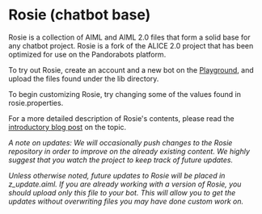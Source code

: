 Rosie (chatbot base)
====================

Rosie is a collection of AIML and AIML 2.0 files that form a solid base for any chatbot project. Rosie is a fork of the ALICE 2.0 project that has been optimized for use on the Pandorabots platform. 

To try out Rosie, create an account and a new bot on the [Playground](https://playground.pandorabots.com), and upload the files found under the lib directory. 

To begin customizing Rosie, try changing some of the values found in rosie.properties.

For a more detailed description of Rosie's contents, please read the [introductory blog post](http://blog.pandorabots.com/2014/09/rosie-brand-new-base-content.html) on the topic.

*A note on updates: We will occasionally push changes to the Rosie repository in order to improve on the already existing content. We highly suggest that you watch the project to keep track of future updates.*

*Unless otherwise noted, future updates to Rosie will be placed in z_update.aiml. If you are already working with a version of Rosie, you should upload only this file to your bot. This will allow you to get the updates without overwriting files you may have done custom work on.*


